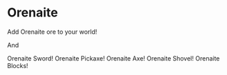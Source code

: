 # Orenaite
Add Orenaite ore to your world!

And

Orenaite Sword!
Orenaite Pickaxe!
Orenaite Axe!
Orenaite Shovel!
Orenaite Blocks!
